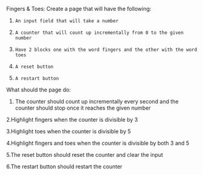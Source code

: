 Fingers & Toes:
 Create a page that will have the following:
1.     An input field that will take a number
2.     A counter that will count up incrementally from 0 to the given number
3.     Have 2 blocks one with the word fingers and the other with the word toes
4.     A reset button
5.     A restart button

 What should the page do:
1. The counter should count up incrementally every second and the counter should stop once it reaches the given number

2.Highlight fingers when the counter is divisible by 3

3.Highlight toes when the counter is divisible by 5

4.Highlight fingers and toes when the counter is divisible by both 3 and 5

5.The reset button should reset the counter and clear the input

6.The restart button should restart the counter
